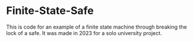 # Finite-State-Safe
This is code for an example of a finite state machine through breaking the lock of a safe. It was made in 2023 for a solo university project.
